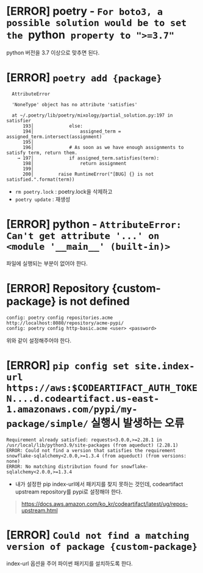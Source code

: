 # [ERROR] poetry - `For boto3, a possible solution would be to set the `python` property to ">=3.7"`
python 버전을 3.7 이상으로 맞추면 된다.

# [ERROR] `poetry add {package}`
```
  AttributeError

  'NoneType' object has no attribute 'satisfies'

  at ~/.poetry/lib/poetry/mixology/partial_solution.py:197 in satisfier
      193│             else:
      194│                 assigned_term = assigned_term.intersect(assignment)
      195│ 
      196│             # As soon as we have enough assignments to satisfy term, return them.
    → 197│             if assigned_term.satisfies(term):
      198│                 return assignment
      199│ 
      200│         raise RuntimeError("[BUG] {} is not satisfied.".format(term))
```
- `rm poetry.lock` : poetry.lock을 삭제하고
- `poetry update` : 재생성

# [ERROR] python - `AttributeError: Can't get attribute '...' on <module '__main__' (built-in)>`
파일에 실행되는 부분이 없어야 한다.

# [ERROR]  Repository {custom-package} is not defined
```
config: poetry config repositories.acme http://localhost:8080/repository/acme-pypi/
config: poetry config http-basic.acme <user> <password>
```
위와 같이 설정해주어야 한다.

# [ERROR] `pip config set site.index-url https://aws:$CODEARTIFACT_AUTH_TOKEN....d.codeartifact.us-east-1.amazonaws.com/pypi/my-package/simple/` 실행시 발생하는 오류
```
Requirement already satisfied: requests<3.0.0,>=2.28.1 in /usr/local/lib/python3.9/site-packages (from aqueduct) (2.28.1)
ERROR: Could not find a version that satisfies the requirement snowflake-sqlalchemy<2.0.0,>=1.3.4 (from aqueduct) (from versions: none)
ERROR: No matching distribution found for snowflake-sqlalchemy<2.0.0,>=1.3.4
```
- 내가 설정한 pip index-url에서 패키지를 찾지 못하는 것인데, codeartifact upstream repository를 pypi로 설정해야 한다.
> https://docs.aws.amazon.com/ko_kr/codeartifact/latest/ug/repos-upstream.html

# [ERROR] `Could not find a matching version of package {custom-package}`
index-url 옵션을 주어 파이썬 패키지를 설치하도록 한다.













